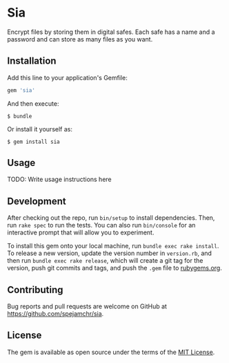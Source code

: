 # Sia

Encrypt files by storing them in digital safes. Each safe has a name and a
password and can store as many files as you want.

## Installation

Add this line to your application's Gemfile:

```ruby
gem 'sia'
```

And then execute:

    $ bundle

Or install it yourself as:

    $ gem install sia

## Usage

TODO: Write usage instructions here

## Development

After checking out the repo, run `bin/setup` to install dependencies. Then, run
`rake spec` to run the tests. You can also run `bin/console` for an interactive
prompt that will allow you to experiment.

To install this gem onto your local machine, run `bundle exec rake install`. To
release a new version, update the version number in `version.rb`, and then run
`bundle exec rake release`, which will create a git tag for the version, push
git commits and tags, and push the `.gem` file to
[rubygems.org](https://rubygems.org).

## Contributing

Bug reports and pull requests are welcome on GitHub at
https://github.com/spejamchr/sia.

## License

The gem is available as open source under the terms of the [MIT
License](https://opensource.org/licenses/MIT).

